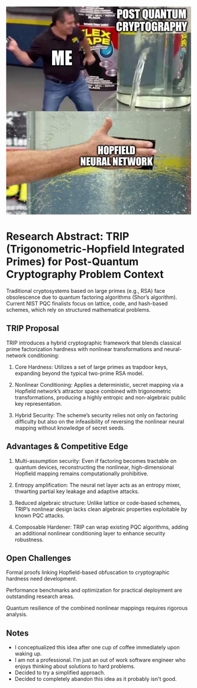 ![alt text](Be-Me-A-Meme.JPG "But wait, there's more!")
# Research Abstract: TRIP (Trigonometric-Hopfield Integrated Primes) for Post-Quantum Cryptography Problem Context

Traditional cryptosystems based on large primes (e.g., RSA) face obsolescence due to quantum factoring algorithms (Shor’s algorithm). Current NIST PQC finalists focus on lattice, code, and hash-based schemes, which rely on structured mathematical problems.

## TRIP Proposal
TRIP introduces a hybrid cryptographic framework that blends classical prime factorization hardness with nonlinear transformations and neural-network conditioning:

1. Core Hardness: Utilizes a set of large primes as trapdoor keys, expanding beyond the typical two-prime RSA model.

2. Nonlinear Conditioning: Applies a deterministic, secret mapping via a Hopfield network’s attractor space combined with trigonometric transformations, producing a highly entropic and non-algebraic public key representation.

3. Hybrid Security: The scheme’s security relies not only on factoring difficulty but also on the infeasibility of reversing the nonlinear neural mapping without knowledge of secret seeds.

## Advantages & Competitive Edge
1. Multi-assumption security: Even if factoring becomes tractable on quantum devices, reconstructing the nonlinear, high-dimensional Hopfield mapping remains computationally prohibitive.

2. Entropy amplification: The neural net layer acts as an entropy mixer, thwarting partial key leakage and adaptive attacks.

3. Reduced algebraic structure: Unlike lattice or code-based schemes, TRIP’s nonlinear design lacks clean algebraic properties exploitable by known PQC attacks.

4. Composable Hardener: TRIP can wrap existing PQC algorithms, adding an additional nonlinear conditioning layer to enhance security robustness.

## Open Challenges
Formal proofs linking Hopfield-based obfuscation to cryptographic hardness need development.

Performance benchmarks and optimization for practical deployment are outstanding research areas.

Quantum resilience of the combined nonlinear mappings requires rigorous analysis.

## Notes
* I conceptualized this idea after one cup of coffee immediately upon waking up. 
* I am not a professional. I'm just an out of work software engineer who enjoys thinking about solutions to hard problems.
* Decided to try a simplified approach.
* Decided to completely abandon this idea as it probably isn't good. 
